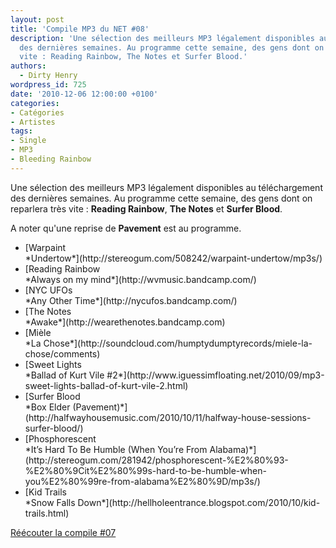 ```yaml
---
layout: post
title: 'Compile MP3 du NET #08'
description: 'Une sélection des meilleurs MP3 légalement disponibles au téléchargement
  des dernières semaines. Au programme cette semaine, des gens dont on reparlera très
  vite : Reading Rainbow, The Notes et Surfer Blood.'
authors:
  - Dirty Henry
wordpress_id: 725
date: '2010-12-06 12:00:00 +0100'
categories:
- Catégories
- Artistes
tags:
- Single
- MP3
- Bleeding Rainbow
---
```

Une sélection des meilleurs MP3 légalement disponibles au téléchargement des dernières semaines. Au programme cette semaine, des gens dont on reparlera très vite : __Reading Rainbow__, __The Notes__ et __Surfer Blood__. 

A noter qu'une reprise de __Pavement__ est au programme. 

<ul class="polaroids">
<li><div class=polaroid>[<img447>Warpaint<br />*Undertow*](http://stereogum.com/508242/warpaint-undertow/mp3s/)</div></li>
<li><div class=polaroid>[<img448>Reading Rainbow<br />*Always on my mind*](http://wvmusic.bandcamp.com/)</div></li>
<li><div class=polaroid>[<img449>NYC UFOs<br />*Any Other Time*](http://nycufos.bandcamp.com/)</div></li>
<li><div class=polaroid>[<img450>The Notes<br />*Awake*](http://wearethenotes.bandcamp.com)</div></li>
<li><div class=polaroid>[<img451>Mièle<br />*La Chose*](http://soundcloud.com/humptydumptyrecords/miele-la-chose/comments)</div></li>
<li><div class=polaroid>[<img452>Sweet Lights<br />*Ballad of Kurt Vile #2*](http://www.iguessimfloating.net/2010/09/mp3-sweet-lights-ballad-of-kurt-vile-2.html)</div></li>
<li><div class=polaroid>[<img453>Surfer Blood<br />*Box Elder (Pavement)*](http://halfwayhousemusic.com/2010/10/11/halfway-house-sessions-surfer-blood/)</div></li>
<li><div class=polaroid>[<img454>Phosphorescent<br />*It’s Hard To Be Humble (When You’re From Alabama)*](http://stereogum.com/281942/phosphorescent-%E2%80%93-%E2%80%9Cit%E2%80%99s-hard-to-be-humble-when-you%E2%80%99re-from-alabama%E2%80%9D/mp3s/)</div></li>
<li><div class=polaroid>[<img455>Kid Trails<br />*Snow Falls Down*](http://hellholeentrance.blogspot.com/2010/10/kid-trails.html)</div></li>
</ul>

[Réécouter la compile #07](719)
